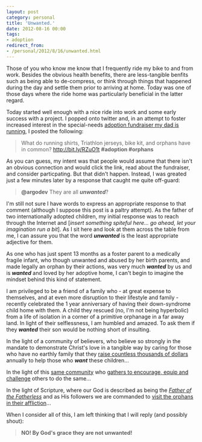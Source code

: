 ```yaml
---
layout: post
category: personal
title: 'Unwanted.'
date: 2012-08-16 00:00
tags:
- adoption
redirect_from:
- /personal/2012/8/16/unwanted.html
---
```


Those of you who know me know that I frequently ride my bike to and from work. Besides the obvious health benefits, there
are less-tangible benfits such as being able to de-compress, or think through things that happened during the day and
settle them prior to arriving at home. Today was one of those days where the ride home was particularly beneficial in the
latter regard.

Today started well enough with a nice ride into work and some early success with a project. I popped onto twitter and, in
an attempt to foster increased interest in the special-needs
[adoption fundraiser my dad is running](https://www.teamorphans.com/dennygillen-b2b/), I posted the following:

> What do running shirts, Triathlon jerseys, bike kit, and orphans have in common?  <http://bit.ly/RZuO1t> __#adoption #orphans__

As you can guess, my intent was that people would assume that there isn't an obvious connection and would click the link,
read about the fundraiser, and consider particpating. But that didn't happen. Instead, I was greated just a few minutes
later by a response that caught me quite off-guard:

> __@argodev__ They are all __*unwanted*__?

I'm still not sure I have words to express an appropriate response to that comment (although I suppose this post is a
paltry attempt). As the father of two internationally adopted children, my initial response was to reach through the
Internet and [_insert something spiteful here... go ahead, let your imagination run a bit_]. As I sit here and look at
them across the table from me, I can assure you that the word __*unwanted*__ is the least appropriate adjective for them.

As one who has just spent 13 months as a foster parent to a medically fragile infant, who though unwanted and abused
by her birth parents, and made legally an orphan by their actions, was very much __*wanted*__ by us and is __*wanted*__ and
loved by her adoptive home, I can't begin to imagine the mindset behind this kind of statement.

I am privileged to be a friend of a family who - at great expense to themselves, and at even more disruption to their
lifestyle and family - recently celebrated the 1 year anniversary of having their down-syndrome child home with them.
A child they rescued (no, I'm not being hyperbolic) from a life of isolation in a corner of a primitive orphanage in a
far away land. In light of their selflessness, I am humbled and amazed. To ask them if they __*wanted*__ their son would be
nothing short of insulting.

In the light of a community of believers, who believe so strongly in the mandate to demonstrate Christ's love in a
tangible way by caring for those who have no earthly family that they
[raise countless thousands of dollars](http://showhope.org/) annually to help those who __*want*__ these children...

In the light of this [same community](http://www.togetherforadoption.org/) who
[gathers to encourage, equip and challenge](http://www.togetherforadoption.org/?page_id=11942) others to do the same...

In the light of Scripture, where our God is described as being the [_Father of the Fatherless_](http://esv.to/Ps68.5) and
as His followers we are commanded to [visit the orphans in their affliction](http://esv.to/Jm1.27)...

When I consider all of this, I am left thinking that I will reply (and possibly shout):

> __NO! By God's grace they are not unwanted!__
